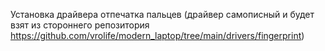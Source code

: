 Установка драйвера отпечатка пальцев (драйвер самописный и будет взят из стороннего репозитория https://github.com/vrolife/modern_laptop/tree/main/drivers/fingerprint)

